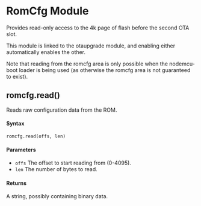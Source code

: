 # RomCfg Module

Provides read-only access to the 4k page of flash before the second OTA slot.

This module is linked to the otaupgrade module, and enabling either
automatically enables the other.

Note that reading from the romcfg area is only possible when the nodemcu-boot
loader is being used (as otherwise the romcfg area is not guaranteed to exist).

## romcfg.read()

Reads raw configuration data from the ROM.

#### Syntax
`romcfg.read(offs, len)`

#### Parameters
- `offs` The offset to start reading from (0-4095).
- `len` The number of bytes to read.

#### Returns
A string, possibly containing binary data.
